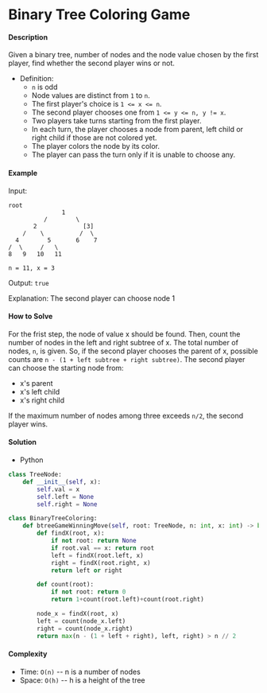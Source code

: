 # Binary Tree Coloring Game

#### Description

Given a binary tree, number of nodes and the node value chosen by the first player, find whether the second player wins or not.

- Definition:
    - `n` is odd
    - Node values are distinct from `1` to `n`.
    - The first player's choice is `1 <= x <= n`.
    - The second player chooses one from `1 <= y <= n, y != x`.
    - Two players take turns starting from the first player.
    - In each turn, the player chooses a node from parent, left child or right child if those are not colored yet.
    - The player colors the node by its color.
    - The player can pass the turn only if it is unable to choose any.

#### Example
Input:

```
root
               1
          /        \
       2             [3]
    /    \          /  \
  4        5       6    7
/  \     /   \
8   9   10   11

n = 11, x = 3
```

Output: `true`

Explanation: The second player can choose node 1

#### How to Solve

For the frist step, the node of value x should be found.
Then, count the number of nodes in the left and right subtree of x.
The total number of nodes, `n`, is given. So, if the second player chooses the parent of x, possible counts are `n - (1 + left subtree + right subtree)`.
The second player can choose the starting node from:
- x's parent
- x's left child
- x's right child

If the maximum number of nodes among three exceeds `n/2`, the second player wins.


#### Solution
- Python

```python
class TreeNode:
    def __init__(self, x):
        self.val = x
        self.left = None
        self.right = None

class BinaryTreeColoring:
    def btreeGameWinningMove(self, root: TreeNode, n: int, x: int) -> bool:
        def findX(root, x):
            if not root: return None
            if root.val == x: return root
            left = findX(root.left, x)
            right = findX(root.right, x)
            return left or right

        def count(root):
            if not root: return 0
            return 1+count(root.left)+count(root.right)

        node_x = findX(root, x)
        left = count(node_x.left)
        right = count(node_x.right)
        return max(n - (1 + left + right), left, right) > n // 2
```

#### Complexity
- Time: `O(n)` -- n is a number of nodes
- Space: `O(h)` -- h is a height of the tree